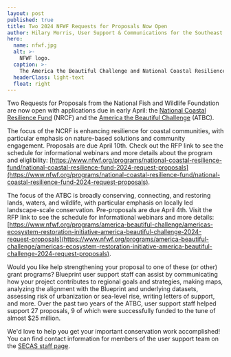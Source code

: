 ```yaml
---
layout: post
published: true
title: Two 2024 NFWF Requests for Proposals Now Open
author: Hilary Morris, User Support & Communications for the Southeast Blueprint
hero:
  name: nfwf.jpg
  alt: >-
    NFWF logo.
  caption: >-
    The America the Beautiful Challenge and National Coastal Resilience Fund 2024 RFPs are now accepting proposals, with due dates in early April.
  headerClass: light-text
  float: right
---
```


Two Requests for Proposals from the National Fish and Wildlife Foundation are now open with applications due in early April: the [National Coastal Resilience Fund](https://www.nfwf.org/programs/national-coastal-resilience-fund/national-coastal-resilience-fund-2024-request-proposals) (NRCF) and the [America the Beautiful Challenge](https://www.nfwf.org/programs/america-beautiful-challenge/americas-ecosystem-restoration-initiative-america-beautiful-challenge-2024-request-proposals) (ATBC).<!--more--> 

The focus of the NCRF is enhancing resilience for coastal communities, with particular emphasis on nature-based solutions and community engagement. Proposals are due April 10th. Check out the RFP link to see the schedule for informational webinars and more details about the program and eliglibility: [https://www.nfwf.org/programs/national-coastal-resilience-fund/national-coastal-resilience-fund-2024-request-proposals](https://www.nfwf.org/programs/national-coastal-resilience-fund/national-coastal-resilience-fund-2024-request-proposals).

The focus of the ATBC is broadly conserving, connecting, and restoring lands, waters, and wildlife, with particular emphasis on locally led landscape-scale conservation. Pre-proposals are due April 4th. Visit the RFP link to see the schedule for informational webinars and more details: [https://www.nfwf.org/programs/america-beautiful-challenge/americas-ecosystem-restoration-initiative-america-beautiful-challenge-2024-request-proposals](https://www.nfwf.org/programs/america-beautiful-challenge/americas-ecosystem-restoration-initiative-america-beautiful-challenge-2024-request-proposals).

Would you like help strengthening your proposal to one of these (or other) grant programs? Blueprint user support staff can assist by communicating how your project contributes to regional goals and strategies, making maps, analyzing the alignment with the Blueprint and underlying datasets, assessing risk of urbanization or sea-level rise,  writing letters of support, and more. Over the past two years of the ATBC, user support staff helped support 27 proposals, 9 of which were successfully funded to the tune of almost $25 million. 

We'd love to help you get your important conservation work accomplished! You can find contact information for members of the user support team on the [SECAS staff page](https://secassoutheast.org/staff).
